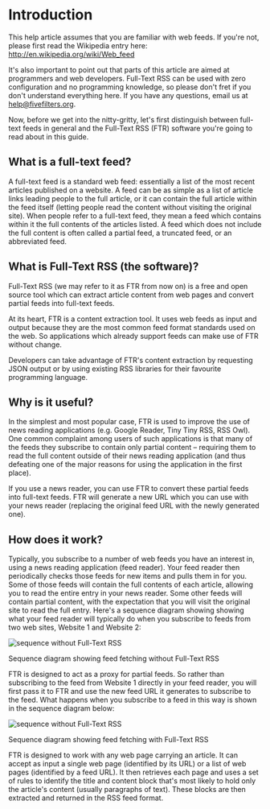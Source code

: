 
# Introduction

This help article assumes that you are familiar with web feeds. If you're not, please first read the Wikipedia entry here: http://en.wikipedia.org/wiki/Web_feed

It's also important to point out that parts of this article are aimed at programmers and web developers. Full-Text RSS can be used with zero configuration and no programming knowledge, so please don't fret if you don't understand everything here. If you have any questions, email us at help@fivefilters.org.

Now, before we get into the nitty-gritty, let's first distinguish between full-text feeds in general and the Full-Text RSS (FTR) software you're going to read about in this guide.

## What is a full-text feed?

A full-text feed is a standard web feed: essentially a list of the most recent articles published on a website. A feed can be as simple as a list of article links leading people to the full article, or it can contain the full article within the feed itself (letting people read the content without visiting the original site). When people refer to a full-text feed, they mean a feed which contains within it the full contents of the articles listed. A feed which does not include the full content is often called a partial feed, a truncated feed,  or an abbreviated feed.

## What is Full-Text RSS (the software)?

Full-Text RSS (we may refer to it as FTR from now on) is a free and open source tool which can extract article content from web pages and convert partial feeds into full-text feeds.

At its heart, FTR is a content extraction tool. It uses web feeds as input and output because they are the most common feed format standards used on the web. So applications which already support feeds can make use of FTR without change.

Developers can take advantage of FTR's content extraction by requesting JSON output or by using existing RSS libraries for their favourite programming language.

## Why is it useful?

In the simplest and most popular case, FTR is used to improve the use of news reading applications (e.g. Google Reader, Tiny Tiny RSS, RSS Owl). One common complaint among users of such applications is that many of the feeds they subscribe to contain only partial content – requiring them to read the full content outside of their news reading application (and thus defeating one of the major reasons for using the application in the first place).

If you use a news reader, you can use FTR to convert these partial feeds into full-text feeds. FTR will generate a new URL which you can use with your news reader (replacing the original feed URL with the newly generated one).

## How does it work?

Typically, you subscribe to a number of web feeds you have an interest in, using a news reading application (feed reader). Your feed reader then periodically checks those feeds for new items and pulls them in for you. Some of those feeds will contain the full contents of each article, allowing you to read the entire entry in your news reader. Some other feeds will contain partial content, with the expectation that you will visit the original site to read the full entry. Here's a sequence diagram showing showing what your feed reader will typically do when you subscribe to feeds from two web sites, Website 1 and Website 2:

![sequence without Full-Text RSS](full-text-rss/feed-reader.png)

Sequence diagram showing feed fetching without Full-Text RSS

FTR is designed to act as a proxy for partial feeds. So rather than subscribing to the feed from Website 1 directly in your feed reader, you will first pass it to FTR and use the new feed URL it generates to subscribe to the feed. What happens when you subscribe to a feed in this way is shown in the sequence diagram below:

![sequence without Full-Text RSS](full-text-rss/full-text-rss-sequence.png)

Sequence diagram showing feed fetching with Full-Text RSS

FTR is designed to work with any web page carrying an article. It can accept as input a single web page (identified by its URL) or a list of web pages (identified by a feed URL). It then retrieves each page and uses a set of rules to identify the title and content block that's most likely to hold only the article's content (usually paragraphs of text). These blocks are then extracted and returned in the RSS feed format.

